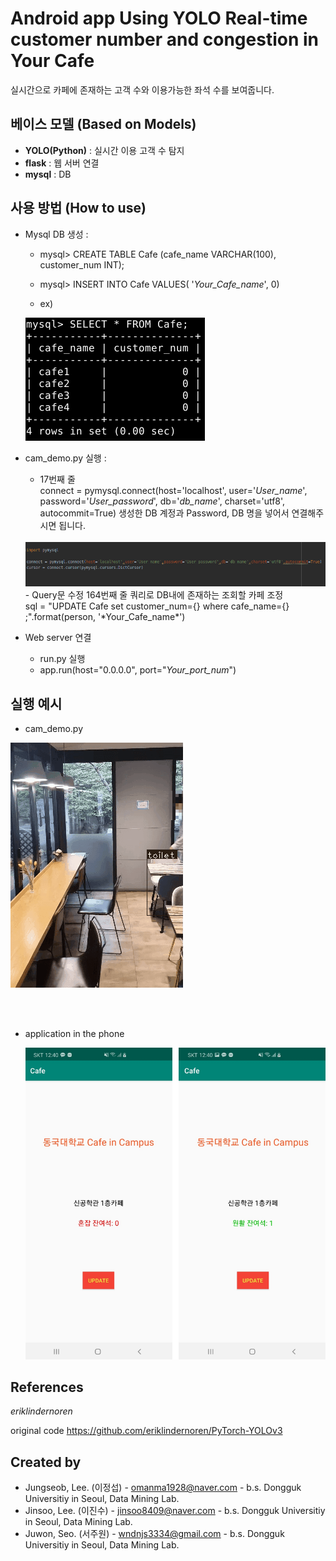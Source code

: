 #   Android app Using YOLO Real-time customer number and congestion in Your Cafe 

 실시간으로 카페에 존재하는 고객 수와 이용가능한 좌석 수를 보여줍니다.
 
 ## 베이스 모델 (Based on Models)
 - **YOLO(Python)** : 실시간 이용 고객 수 탐지
 - **flask** : 웹 서버 연결
 -  **mysql** : DB


## 사용 방법 (How to use)
 -  Mysql DB 생성 :
	 -  mysql> CREATE TABLE Cafe (cafe_name VARCHAR(100), 	           customer_num INT);
   	 -  mysql> INSERT INTO Cafe VALUES( '*Your_Cafe_name*', 0)
	 
	 - ex) <br>
	<img src="img/1.png">

- cam_demo.py 실행 :
     - 17번째 줄<br>
      connect = pymysql.connect(host='localhost', user='*User_name*', password='*User_password*', db='*db_name*', charset='utf8', autocommit=True)
     생성한 DB 계정과 Password, DB 명을 넣어서 연결해주시면 됩니다.
	<br>
	<img src="img/2.png">
	<br>
	 - Query문 수정 164번째 줄 쿼리로 DB내에 존재하는 조회할 카페 조정<br>
	  sql = "UPDATE Cafe set customer_num={} where cafe_name={} ;".format(person, '*Your_Cafe_name*')
	  
- Web server 연결 
    - run.py 실행
    - app.run(host="0.0.0.0", port="*Your_port_num*")


## 실행 예시

- cam_demo.py
<img src="img/4.gif">

<br><br>
- application in the phone

	<img src="img/3.jpg">



## References

*eriklindernoren*<br>

original code
https://github.com/eriklindernoren/PyTorch-YOLOv3


## Created by
- Jungseob, Lee. (이정섭) - omanma1928@naver.com - b.s. Dongguk Universitiy in Seoul, Data Mining Lab.
- Jinsoo, Lee. (이진수) - jinsoo8409@naver.com - b.s. Dongguk Universitiy in Seoul, Data Mining Lab.
- Juwon, Seo. (서주원)  - wndnjs3334@gmail.com - b.s. Dongguk Universitiy in Seoul, Data Mining Lab.